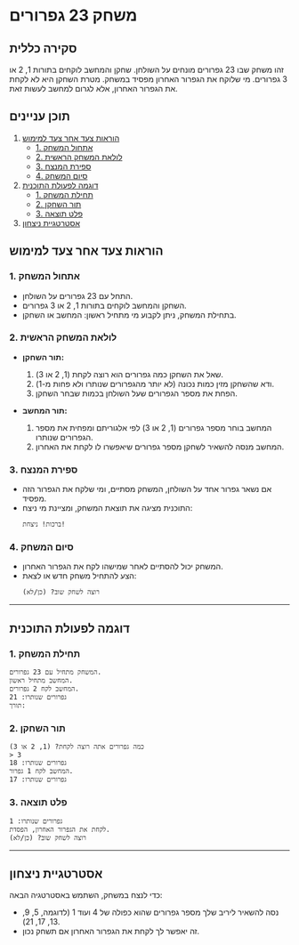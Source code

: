 # משחק 23 גפרורים

## סקירה כללית

זהו משחק שבו 23 גפרורים מונחים על השולחן. שחקן והמחשב לוקחים בתורות 1, 2 או 3 גפרורים. מי שלוקח את הגפרור האחרון מפסיד במשחק. מטרת השחקן היא לא לקחת את הגפרור האחרון, אלא לגרום למחשב לעשות זאת.

## תוכן עניינים

1. [הוראות צעד אחר צעד למימוש](#הוראות-צעד-אחר-צעד-למימוש)
   - [1. אתחול המשחק](#1-אתחול-המשחק)
   - [2. לולאת המשחק הראשית](#2-לולאת-המשחק-הראשית)
   - [3. ספירת המנצח](#3-ספירת-המנצח)
   - [4. סיום המשחק](#4-סיום-המשחק)
2. [דוגמה לפעולת התוכנית](#דוגמה-לפעולת-התוכנית)
   - [1. תחילת המשחק](#1-תחילת-המשחק)
   - [2. תור השחקן](#2-תור-השחקן)
   - [3. פלט תוצאה](#3-פלט-תוצאה)
3. [אסטרטגיית ניצחון](#אסטרטגיית-ניצחון)

## הוראות צעד אחר צעד למימוש

### 1. אתחול המשחק

- התחל עם 23 גפרורים על השולחן.
- השחקן והמחשב לוקחים בתורות 1, 2 או 3 גפרורים.
- בתחילת המשחק, ניתן לקבוע מי מתחיל ראשון: המחשב או השחקן.

### 2. לולאת המשחק הראשית

- **תור השחקן:**
    1. שאל את השחקן כמה גפרורים הוא רוצה לקחת (1, 2 או 3).
    2. ודא שהשחקן מזין כמות נכונה (לא יותר מהגפרורים שנותרו ולא פחות מ-1).
    3. הפחת את מספר הגפרורים שעל השולחן בכמות שבחר השחקן.

- **תור המחשב:**
    1. המחשב בוחר מספר גפרורים (1, 2 או 3) לפי אלגוריתם ומפחית את מספר הגפרורים שנותרו.
    2. המחשב מנסה להשאיר לשחקן מספר גפרורים שיאפשרו לו לקחת את האחרון.

### 3. ספירת המנצח

- אם נשאר גפרור אחד על השולחן, המשחק מסתיים, ומי שלקח את הגפרור הזה מפסיד.
- התוכנית מציגה את תוצאת המשחק, ומציינת מי ניצח:
  ```
  ברכות! ניצחת!
  ```

### 4. סיום המשחק

- המשחק יכול להסתיים לאחר שמישהו לקח את הגפרור האחרון.
- הצע להתחיל משחק חדש או לצאת:
  ```
  רוצה לשחק שוב? (כן/לא)
  ```

---

## דוגמה לפעולת התוכנית

### 1. תחילת המשחק

```
המשחק מתחיל עם 23 גפרורים.
המחשב מתחיל ראשון.
המחשב לקח 2 גפרורים.
גפרורים שנותרו: 21
תורך:
```

### 2. תור השחקן

```
כמה גפרורים אתה רוצה לקחת? (1, 2 או 3)
> 3
גפרורים שנותרו: 18
המחשב לקח 1 גפרור.
גפרורים שנותרו: 17
```

### 3. פלט תוצאה

```
גפרורים שנותרו: 1
לקחת את הגפרור האחרון, הפסדת.
רוצה לשחק שוב? (כן/לא)
```

---

## אסטרטגיית ניצחון

כדי לנצח במשחק, השתמש באסטרטגיה הבאה:
- נסה להשאיר ליריב שלך מספר גפרורים שהוא כפולה של 4 ועוד 1 (לדוגמה, 5, 9, 13, 17, 21).
- זה יאפשר לך לקחת את הגפרור האחרון אם תשחק נכון.